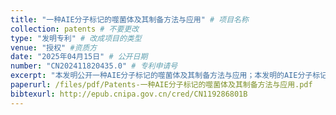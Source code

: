 ```yaml
---
title: "一种AIE分子标记的噬菌体及其制备方法与应用" # 项目名称
collection: patents # 不要更改
type: "发明专利" # 改成项目的类型
venue: "授权" #资质方
date: "2025年04月15日" # 公开日期
number: "CN202411820435.0" # 专利申请号
excerpt: "本发明公开一种AIE分子标记的噬菌体及其制备方法与应用；本发明的AIE分子标记的噬菌体包括MASPB和噬菌体，MASPB与噬菌体内部的遗传物质结合。本发明的MASPB可以进入噬菌体内部对噬菌体的遗传物质进行标记，形成AIE分子标记的噬菌体，从而对目标细菌进行快速准确地检测。"
paperurl: /files/pdf/Patents-一种AIE分子标记的噬菌体及其制备方法与应用.pdf
bibtexurl: http://epub.cnipa.gov.cn/cred/CN119286801B
---
```

